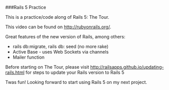 ###Rails 5 Practice

This is a practice/code along of Rails 5: The Tour.

This video can be found on http://rubyonrails.org/.

Great features of the new version of Rails, among others:
* rails db:migrate, rails db: seed (no more rake)
* Active Base - uses Web Sockets via channels
* Mailer function

Before starting on The Tour, please visit http://railsapps.github.io/updating-rails.html for steps to update your Rails version to Rails 5

Twas fun! Looking forward to start using Rails 5 on my next project.
